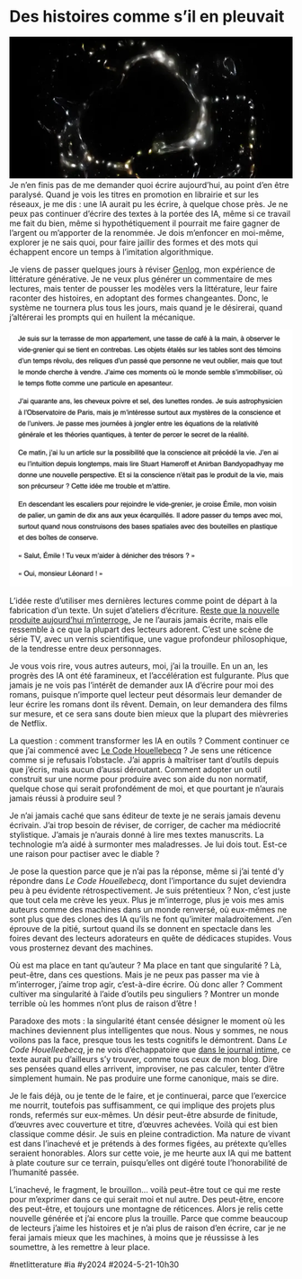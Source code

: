 # Des histoires comme s’il en pleuvait
![Cosmic void](_i/void-topaz-enhance-4x.webp)
Je n’en finis pas de me demander quoi écrire aujourd’hui, au point d’en être paralysé. Quand je vois les titres en promotion en librairie et sur les réseaux, je me dis : une IA aurait pu les écrire, à quelque chose près. Je ne peux pas continuer d’écrire des textes à la portée des IA, même si ce travail me fait du bien, même si hypothétiquement il pourrait me faire gagner de l’argent ou m’apporter de la renommée. Je dois m’enfoncer en moi-même, explorer je ne sais quoi, pour faire jaillir des formes et des mots qui échappent encore un temps à l’imitation algorithmique.

Je viens de passer quelques jours à réviser [Genlog](https://genlog.tcrouzet.com/), mon expérience de littérature générative. Je ne veux plus générer un commentaire de mes lectures, mais tenter de pousser les modèles vers la littérature, leur faire raconter des histoires, en adoptant des formes changeantes. Donc, le système ne tournera plus tous les jours, mais quand je le désirerai, quand j’altérerai les prompts qui en huilent la mécanique.

![Nouvelle du jour](_i/ianouvelle.webp)

L’idée reste d’utiliser mes dernières lectures comme point de départ à la fabrication d’un texte. Un sujet d’ateliers d’écriture. [Reste que la nouvelle produite aujourd’hui m’interroge.](https://genlog.tcrouzet.com/2024/05/21_fr/) Je ne l’aurais jamais écrite, mais elle ressemble à ce que la plupart des lecteurs adorent. C’est une scène de série TV, avec un vernis scientifique, une vague profondeur philosophique, de la tendresse entre deux personnages.

Je vous vois rire, vous autres auteurs, moi, j’ai la trouille. En un an, les progrès des IA ont été faramineux, et l’accélération est fulgurante. Plus que jamais je ne vois pas l’intérêt de demander aux IA d’écrire pour moi des romans, puisque n’importe quel lecteur peut désormais leur demander de leur écrire les romans dont ils rêvent. Demain, on leur demandera des films sur mesure, et ce sera sans doute bien mieux que la plupart des mièvreries de Netflix.

La question : comment transformer les IA en outils ? Comment continuer ce que j’ai commencé avec [Le Code Houellebecq](../../books/le-code-houellebecq.md) ? Je sens une réticence comme si je refusais l’obstacle. J’ai appris à maîtriser tant d’outils depuis que j’écris, mais aucun d’aussi déroutant. Comment adopter un outil construit sur une norme pour produire avec son aide du non normatif, quelque chose qui serait profondément de moi, et que pourtant je n’aurais jamais réussi à produire seul ?

Je n’ai jamais caché que sans éditeur de texte je ne serais jamais devenu écrivain. J’ai trop besoin de réviser, de corriger, de cacher ma médiocrité stylistique. J’amais je n’aurais donné à lire mes textes manuscrits. La technologie m’a aidé à surmonter mes maladresses. Je lui dois tout. Est-ce une raison pour pactiser avec le diable ?

Je pose la question parce que je n’ai pas la réponse, même si j’ai tenté d’y répondre dans *Le Code Houellebecq*, dont l’importance du sujet deviendra peu à peu évidente rétrospectivement. Je suis prétentieux ? Non, c’est juste que tout cela me crève les yeux. Plus je m’interroge, plus je vois mes amis auteurs comme des machines dans un monde renversé, où eux-mêmes ne sont plus que des clones des IA qu’ils ne font qu’imiter maladroitement. J’en éprouve de la pitié, surtout quand ils se donnent en spectacle dans les foires devant des lecteurs adorateurs en quête de dédicaces stupides. Vous vous prosternez devant des machines.

Où est ma place en tant qu’auteur ? Ma place en tant que singularité ? Là, peut-être, dans ces questions. Mais je ne peux pas passer ma vie à m’interroger, j’aime trop agir, c’est-à-dire écrire. Où donc aller ? Comment cultiver ma singularité à l’aide d’outils peu singuliers ? Montrer un monde terrible où les hommes n’ont plus de raison d’être !

Paradoxe des mots : la singularité étant censée désigner le moment où les machines deviennent plus intelligentes que nous. Nous y sommes, ne nous voilons pas la face, presque tous les tests cognitifs le démontrent. Dans *Le Code Houelleebecq*, je ne vois d’échappatoire que [dans le journal intime](/tag/carnet-de-route/), ce texte aurait pu d’ailleurs s’y trouver, comme tous ceux de mon blog. Dire ses pensées quand elles arrivent, improviser, ne pas calculer, tenter d’être simplement humain. Ne pas produire une forme canonique, mais se dire.

Je le fais déjà, ou je tente de le faire, et je continuerai, parce que l’exercice me nourrit, toutefois pas suffisamment, ce qui implique des projets plus ronds, refermés sur eux-mêmes. Un désir peut-être absurde de finitude, d’œuvres avec couverture et titre, d’œuvres achevées. Voilà qui est bien classique comme désir. Je suis en pleine contradiction. Ma nature de vivant est dans l’inachevé et je prétends à des formes figées, au prétexte qu’elles seraient honorables. Alors sur cette voie, je me heurte aux IA qui me battent à plate couture sur ce terrain, puisqu’elles ont digéré toute l’honorabilité de l’humanité passée.

L’inachevé, le fragment, le brouillon… voilà peut-être tout ce qui me reste pour m’exprimer dans ce qui serait moi et nul autre. Des peut-être, encore des peut-être, et toujours une montagne de réticences. Alors je relis cette nouvelle générée et j’ai encore plus la trouille. Parce que comme beaucoup de lecteurs j’aime les histoires et je n’ai plus de raison d’en écrire, car je ne ferai jamais mieux que les machines, à moins que je réussisse à les soumettre, à les remettre à leur place.

#netlitterature #ia #y2024 #2024-5-21-10h30
